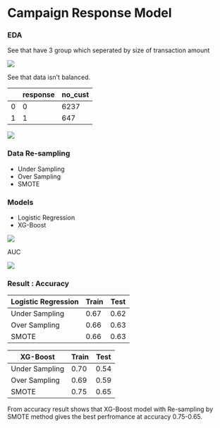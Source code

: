 # Campaign Response Model
### EDA
See that have 3 group which seperated by size of transaction amount
  
![](https://github.com/ayocucu/BADS7105/blob/main/Homework%2008%20%E2%80%93%20Campaign%20Response%20Model/HW08-1.PNG)  
  
See that data isn't balanced.  
  
||response|no_cust|
|---|---|---|
|0|0|6237|
|1|1|647|
  
![](https://github.com/ayocucu/BADS7105/blob/main/Homework%2008%20%E2%80%93%20Campaign%20Response%20Model/HW08-2.PNG)  
  
### Data Re-sampling    
- Under Sampling  
- Over Sampling  
- SMOTE   
### Models  
- Logistic Regression  
- XG-Boost  
  
![](https://github.com/ayocucu/BADS7105/blob/main/Homework%2008%20%E2%80%93%20Campaign%20Response%20Model/HW08-4.PNG)  
  
AUC  
  
![](https://github.com/ayocucu/BADS7105/blob/main/Homework%2008%20%E2%80%93%20Campaign%20Response%20Model/HW08-5.PNG)   
  
### Result : Accuracy  
|Logistic Regression|Train|Test|
|---|---|---|
|Under Sampling|0.67|0.62|
|Over Sampling|0.66|0.63|
|SMOTE|0.66|0.63|
  
|XG-Boost|Train|Test|
|---|---|---|
|Under Sampling|0.70|0.54|
|Over Sampling|0.69|0.59|
|SMOTE|0.75|0.65|
  
From accuracy result shows that XG-Boost model with Re-sampling by SMOTE method gives the best perfromance at accuracy 0.75-0.65.  
  
